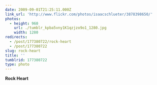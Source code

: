 ```yaml
---
date: 2009-09-01T21:25:11.000Z
link_url: 'http://www.flickr.com/photos/isaacschlueter/3878398650/'
photos:
  - height: 960
    url: ./tumblr_kpba5vny1K1qzjzo9o1_1280.jpg
    width: 1280
redirects:
  - /post/177380722/rock-heart
  - /post/177380722
slug: rock-heart
title: ''
tumblrid: 177380722
type: photo
---
```

<p><b>Rock Heart</b></p>
